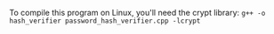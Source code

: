 To compile this program on Linux, you'll need the crypt library: ```g++ -o hash_verifier password_hash_verifier.cpp -lcrypt```
